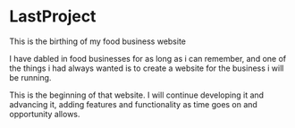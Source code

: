 # LastProject
This is the birthing of my food business website

I have dabled in food businesses for as long as i can remember,
and one of the things i had always wanted is to create a website for 
the business i will be running.

This is the beginning of that website.
I will continue developing it and advancing it,
adding features and functionality as time goes on and opportunity allows.
